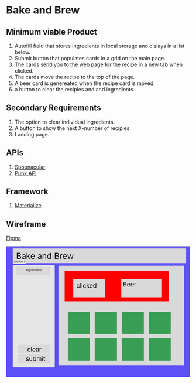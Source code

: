 # Bake and Brew

## Minimum viable Product
1. Autofill field that stores ingredients in local storage and dislays in a list below.
2. Submit button that populates cards in a grid on the main page.
3. The cards send you to the web page for the recipe in a new tab when clicked.
4. The cards move the recipe to the top of the page.
5. A beer card is genereated when the recipe card is moved.
6. a button to clear the recipies and and ingredients.

## Secondary Requirements
1. The option to clear individual ingredients.
2. A button to show the next X-number of recipies.
3. Landing page.



## APIs
1. [Spoonacular](https://spoonacular.com/food-api/docs)
2. [Punk API](https://punkapi.com/documentation/v2)

## Framework
1. [Materialize](https://materializecss.com/)

## Wireframe
[Figma](https://www.figma.com/file/ZfGLh7kp2YJszBrVTvdF3e/Untitled?node-id=0%3A1&t=GpBSbtycbDo9hEMb-0)

![Wireframe](assets/wireframe.png)